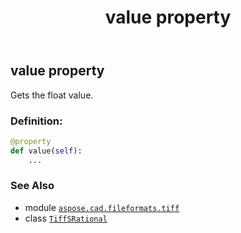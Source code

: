 ﻿---
title: value property
second_title: Aspose.CAD for Python via .NET API References
description: 
type: docs
weight: 70
url: /aspose.cad.fileformats.tiff/tiffsrational/value/
is_root: false
---

## value property


Gets the float value.
### Definition:
```python
@property
def value(self):
    ...
```

### See Also
* module [`aspose.cad.fileformats.tiff`](../../)
* class [`TiffSRational`](/cad/python-net/aspose.cad.fileformats.tiff/tiffsrational)
